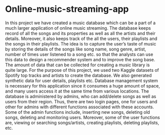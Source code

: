 # Online-music-streaming-app
In this project we have created a music database which can be a part of a much larger application of online music streaming. The database keeps record of all the songs and its properties as well as all the artists and their details. Moreover, it also keeps track of the all the users, their playlists and the songs in their playlists. The idea is to capture the user’s taste of music by storing the details of the songs like song name, song genre, artist, number of times user listened to a song etc. so that the analysts can use this data to design a recommender system and to improve the song base. The amount of data that can be collected for creating a music library is quite large. For the purpose of this project, we used two Kaggle datasets of Spotify top tracks and artists to create the database. We also generated synthetic data for user details, playlists etc. Database management system is necessary for this application since it consumes a huge amount of space, and many users access it at the same time from various locations. The database is administered by admins, who can add/delete songs as well as users from their region. Thus, there are two login pages, one for users and other for admins with different functions associated with these accounts. Some of the admin functions include, inserting new songs, deleting old songs, deleting and monitoring users. Moreover, some of the user functions are, viewing or searching songs/artists, creating playlists, deleting playlists, etc.
